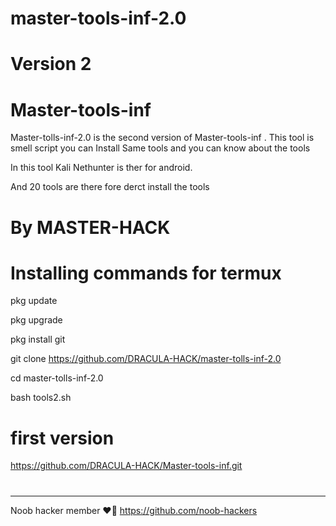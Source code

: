 # master-tools-inf-2.0

# Version 2

# Master-tools-inf


Master-tolls-inf-2.0 is the second version of  Master-tools-inf . This tool is smell script you can
Install Same tools and you can know about the tools

In this tool Kali Nethunter is ther for android.

And 20 tools are there fore derct install the tools
# By MASTER-HACK


# Installing commands for termux

pkg update

pkg upgrade

pkg install git

git clone https://github.com/DRACULA-HACK/master-tolls-inf-2.0

cd master-tolls-inf-2.0

bash tools2.sh

# first version 

https://github.com/DRACULA-HACK/Master-tools-inf.git
#



_________________________________________________________________________________________


Noob hacker member ❤️💫
https://github.com/noob-hackers
